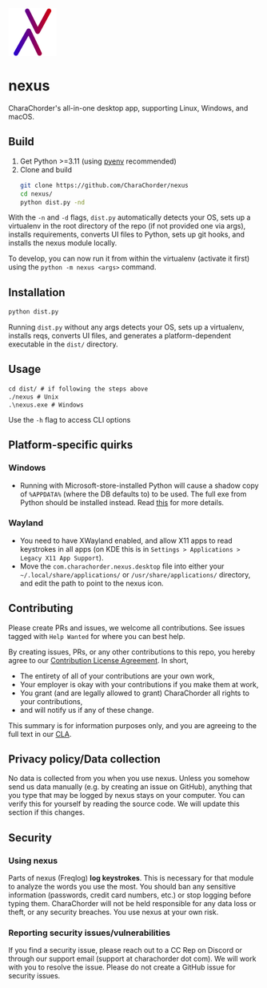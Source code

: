 ![nexus logo](ui/images/icon.svg)

# nexus

CharaChorder's all-in-one desktop app, supporting Linux, Windows, and macOS.

## Build

1. Get Python >=3.11 (using [pyenv](https://github.com/pyenv/pyenv) recommended)
2. Clone and build
    ```sh
    git clone https://github.com/CharaChorder/nexus
    cd nexus/
    python dist.py -nd
    ```

With the `-n` and `-d` flags, `dist.py` automatically detects your OS, sets up a virtualenv in the root directory of the repo (if not provided one via args), installs requirements, converts UI files to Python, sets up git hooks, and installs the nexus module locally.

To develop, you can now run it from within the virtualenv (activate it first) using the `python -m nexus <args>` command.

## Installation

```sh
python dist.py
```

Running `dist.py` without any args detects your OS, sets up a virtualenv, installs reqs, converts UI files, and generates a platform-dependent executable in the `dist/` directory.

## Usage

```
cd dist/ # if following the steps above
./nexus # Unix
.\nexus.exe # Windows
```
Use the `-h` flag to access CLI options

## Platform-specific quirks

### Windows

- Running with Microsoft-store-installed Python will cause a shadow copy of `%APPDATA%` (where the DB defaults to) to be used. The full exe from Python should be installed instead. Read [this](https://docs.python.org/3/using/windows.html#redirection-of-local-data-registry-and-temporary-paths) for more details.

### Wayland

- You need to have XWayland enabled, and allow X11 apps to read keystrokes in all apps (on KDE this is in `Settings > Applications > Legacy X11 App Support`).
- Move the `com.charachorder.nexus.desktop` file into either your `~/.local/share/applications/` or `/usr/share/applications/` directory, and edit the path to point to the nexus icon.

## Contributing

Please create PRs and issues, we welcome all contributions. See issues tagged with `Help Wanted` for where you can best help.

By creating issues, PRs, or any other contributions to this repo, you hereby agree to our [Contribution License Agreement](Contributing.md). In short,
- The entirety of all of your contributions are your own work,
- Your employer is okay with your contributions if you make them at work,
- You grant (and are legally allowed to grant) CharaChorder all rights to your contributions,
- and will notify us if any of these change.

This summary is for information purposes only, and you are agreeing to the full text in our [CLA](Contributing.md).

## Privacy policy/Data collection

No data is collected from you when you use nexus. Unless you somehow send us data manually (e.g. by creating an issue on GitHub), anything that you type that may be logged by nexus stays on your computer. You can verify this for yourself by reading the source code. We will update this section if this changes.

## Security

### Using nexus

Parts of nexus (Freqlog) **log keystrokes**. This is necessary for that module to analyze the words you use the most. You should ban any sensitive information (passwords, credit card numbers, etc.) or stop logging before typing them. CharaChorder will not be held responsible for any data loss or theft, or any security breaches. You use nexus at your own risk.

### Reporting security issues/vulnerabilities

If you find a security issue, please reach out to a CC Rep on Discord or through our support email (support at charachorder dot com). We will work with you to resolve the issue. Please do not create a GitHub issue for security issues.
